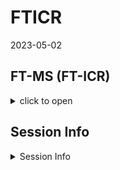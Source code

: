 FTICR
================
2023-05-02

## FT-MS (FT-ICR)

<details>
<summary>
click to open
</summary>

### FTICR Van krevelen diagrams:

<details>
<summary>
click to open
</summary>

![](FTICR_files/figure-gfm/unnamed-chunk-1-1.png)<!-- -->

![](FTICR_files/figure-gfm/unnamed-chunk-2-1.png)<!-- -->![](FTICR_files/figure-gfm/unnamed-chunk-2-2.png)<!-- -->![](FTICR_files/figure-gfm/unnamed-chunk-2-3.png)<!-- -->
</details>

### FTICR Common vs unique peaks by treatment:

<details>
<summary>
click to open
</summary>
<details>
<summary>
click to open
</summary>

![](FTICR_files/figure-gfm/unnamed-chunk-3-1.png)<!-- -->![](FTICR_files/figure-gfm/unnamed-chunk-3-2.png)<!-- -->

| Class              |  -2 |  -6 |
|:-------------------|----:|----:|
| aliphatic          | 439 | 202 |
| aromatic           |  24 |  31 |
| condensed aromatic |  16 |  11 |
| unsaturated/lignin |  87 | 137 |

![](FTICR_files/figure-gfm/unnamed-chunk-3-3.png)<!-- -->

| Class              | Pre |   2 |   4 |   6 |   8 |  10 |
|:-------------------|----:|----:|----:|----:|----:|----:|
| aliphatic          |  47 |  53 |  16 |   9 |  14 |   9 |
| aromatic           |  12 |   2 |   2 |   1 |   2 |  NA |
| condensed aromatic |   2 |   4 |  NA |  NA |   4 |  NA |
| unsaturated/lignin |  31 |  10 |   7 |   3 |   7 |   1 |

![](FTICR_files/figure-gfm/unnamed-chunk-3-4.png)<!-- -->

    ## NULL

| Class              | -2_Pre | -6_Pre | -2_2 | -6_2 | -2_4 | -6_4 | -2_6 | -6_6 | -2_8 | -6_8 | -2_10 | -6_10 |
|:-------------------|-------:|-------:|-----:|-----:|-----:|-----:|-----:|-----:|-----:|-----:|------:|------:|
| aliphatic          |     34 |      7 |   51 |    2 |   16 |   NA |    9 |   NA |   13 |    1 |     9 |    NA |
| aromatic           |      9 |      3 |    2 |   NA |    1 |    1 |   NA |    1 |    2 |   NA |    NA |    NA |
| condensed aromatic |      2 |     NA |    4 |   NA |   NA |   NA |   NA |   NA |    4 |   NA |    NA |    NA |
| unsaturated/lignin |     20 |      5 |    9 |    1 |    6 |    1 |    2 |    1 |    6 |    1 |    NA |     1 |

</details>
<details>
<summary>
click to open
</summary>

![](FTICR_files/figure-gfm/unnamed-chunk-4-1.png)<!-- -->![](FTICR_files/figure-gfm/unnamed-chunk-4-2.png)<!-- -->

| Class              |  -2 |  -6 |
|:-------------------|----:|----:|
| aliphatic          | 145 | 123 |
| aromatic           |  13 |  30 |
| condensed aromatic |   8 |   9 |
| unsaturated/lignin |  72 | 112 |

![](FTICR_files/figure-gfm/unnamed-chunk-4-3.png)<!-- -->

| Class              | Pre |   2 |   4 |   6 |   8 |  10 |
|:-------------------|----:|----:|----:|----:|----:|----:|
| aliphatic          |  26 |   6 |   6 |   3 |  10 |   1 |
| aromatic           |  10 |  NA |   1 |   1 |   2 |  NA |
| condensed aromatic |   1 |  NA |  NA |  NA |   4 |  NA |
| unsaturated/lignin |  27 |   2 |   7 |   3 |   6 |   1 |

![](FTICR_files/figure-gfm/unnamed-chunk-4-4.png)<!-- -->

    ## NULL

| Class              | -2_Pre | -6_Pre | -2_2 | -6_2 | -2_4 | -6_4 | -2_6 | -6_6 | -2_8 | -6_8 | -6_10 |
|:-------------------|-------:|-------:|-----:|-----:|-----:|-----:|-----:|-----:|-----:|-----:|------:|
| aliphatic          |     13 |     10 |    3 |    3 |    6 |   NA |    2 |    1 |    9 |    1 |     1 |
| aromatic           |      7 |      3 |   NA |   NA |   NA |    1 |   NA |    1 |    2 |   NA |    NA |
| condensed aromatic |      1 |     NA |   NA |   NA |   NA |   NA |   NA |   NA |    4 |   NA |    NA |
| unsaturated/lignin |     15 |      6 |    1 |    1 |    7 |   NA |    2 |    1 |    5 |    1 |     1 |

</details>
<details>
<summary>
click to open
</summary>

![](FTICR_files/figure-gfm/unnamed-chunk-5-1.png)<!-- -->![](FTICR_files/figure-gfm/unnamed-chunk-5-2.png)<!-- -->

| Class              |  -2 |  -6 |
|:-------------------|----:|----:|
| aliphatic          | 405 | 196 |
| aromatic           |  21 |   3 |
| condensed aromatic |  16 |   3 |
| unsaturated/lignin |  76 |  59 |

![](FTICR_files/figure-gfm/unnamed-chunk-5-3.png)<!-- -->

| Class              | Pre |   2 |   4 |   6 |   8 |  10 |
|:-------------------|----:|----:|----:|----:|----:|----:|
| aliphatic          |  27 |  57 |  14 |   9 |  12 |   9 |
| aromatic           |   7 |   3 |   1 |  NA |   1 |  NA |
| condensed aromatic |   3 |   6 |  NA |  NA |  NA |  NA |
| unsaturated/lignin |  14 |  19 |   3 |   1 |   2 |   2 |

![](FTICR_files/figure-gfm/unnamed-chunk-5-4.png)<!-- -->

    ## NULL

| Class              | -2_Pre | -6_Pre | -2_2 | -6_2 | -2_4 | -6_4 | -2_6 | -2_8 | -2_10 |
|:-------------------|-------:|-------:|-----:|-----:|-----:|-----:|-----:|-----:|------:|
| aliphatic          |     23 |      1 |   56 |    1 |   14 |   NA |    9 |   12 |     9 |
| aromatic           |      6 |      1 |    3 |   NA |    1 |   NA |   NA |    1 |    NA |
| condensed aromatic |      3 |     NA |    6 |   NA |   NA |   NA |   NA |   NA |    NA |
| unsaturated/lignin |      9 |      2 |   19 |   NA |    1 |    2 |    1 |    2 |     2 |

</details>
</details>

### FTICR Permanova results and PCAs:

#### relative abundance

<details>
<summary>
click to open
</summary>

![](FTICR_files/figure-gfm/unnamed-chunk-6-1.png)<!-- -->![](FTICR_files/figure-gfm/unnamed-chunk-6-2.png)<!-- -->![](FTICR_files/figure-gfm/unnamed-chunk-6-3.png)<!-- -->

</details>

#### PCA results:

<details>
<summary>
click to open
</summary>

![](FTICR_files/figure-gfm/unnamed-chunk-7-1.png)<!-- -->![](FTICR_files/figure-gfm/unnamed-chunk-7-2.png)<!-- -->![](FTICR_files/figure-gfm/unnamed-chunk-7-3.png)<!-- -->

|          |  Df |  SumOfSqs |        R2 |         F | Pr(\>F) |
|:---------|----:|----------:|----------:|----------:|--------:|
| pre      |   1 | 0.2991305 | 0.0437799 | 9.3601645 |   0.002 |
| inc      |   5 | 0.0098561 | 0.0014425 | 0.0616820 |   0.995 |
| pre:inc  |   5 | 0.0361773 | 0.0052948 | 0.2264067 |   0.952 |
| Residual | 203 | 6.4874389 | 0.9494828 |        NA |      NA |
| Total    | 214 | 6.8326028 | 1.0000000 |        NA |      NA |

Permanova results: axis class all

![](FTICR_files/figure-gfm/unnamed-chunk-7-4.png)<!-- -->![](FTICR_files/figure-gfm/unnamed-chunk-7-5.png)<!-- -->

|          |  Df |  SumOfSqs |        R2 |        F | Pr(\>F) |
|:---------|----:|----------:|----------:|---------:|--------:|
| pre      |   1 | 0.0004596 | 0.0321579 | 10.58298 |   0.001 |
| inc      |   5 | 0.0066832 | 0.4676090 | 30.77754 |   0.001 |
| pre:inc  |   5 | 0.0029803 | 0.2085238 | 13.72482 |   0.001 |
| Residual |  96 | 0.0041692 | 0.2917093 |       NA |      NA |
| Total    | 107 | 0.0142922 | 1.0000000 |       NA |      NA |

Permanova results: Axis class Polar only

![](FTICR_files/figure-gfm/unnamed-chunk-7-6.png)<!-- -->![](FTICR_files/figure-gfm/unnamed-chunk-7-7.png)<!-- -->

|          |  Df |  SumOfSqs |        R2 |          F | Pr(\>F) |
|:---------|----:|----------:|----------:|-----------:|--------:|
| pre      |   1 | 0.0050061 | 0.1717359 | 26.4653827 |   0.001 |
| inc      |   5 | 0.0052433 | 0.1798715 |  5.5438239 |   0.001 |
| pre:inc  |   5 | 0.0009308 | 0.0319305 |  0.9841303 |   0.429 |
| Residual |  95 | 0.0179699 | 0.6164622 |         NA |      NA |
| Total    | 106 | 0.0291500 | 1.0000000 |         NA |      NA |

Permanova results: Axis class Non-Polar only

![](FTICR_files/figure-gfm/unnamed-chunk-7-8.png)<!-- -->

</details>
</details>

## Session Info

<details>
<summary>
Session Info
</summary>

Date run: 2024-05-30

    ## R version 4.3.2 (2023-10-31 ucrt)
    ## Platform: x86_64-w64-mingw32/x64 (64-bit)
    ## Running under: Windows 11 x64 (build 22631)
    ## 
    ## Matrix products: default
    ## 
    ## 
    ## locale:
    ## [1] LC_COLLATE=English_United States.utf8 
    ## [2] LC_CTYPE=English_United States.utf8   
    ## [3] LC_MONETARY=English_United States.utf8
    ## [4] LC_NUMERIC=C                          
    ## [5] LC_TIME=English_United States.utf8    
    ## 
    ## time zone: America/Los_Angeles
    ## tzcode source: internal
    ## 
    ## attached base packages:
    ## [1] grid      stats     graphics  grDevices utils     datasets  methods  
    ## [8] base     
    ## 
    ## other attached packages:
    ##  [1] ropls_1.34.0        trelliscopejs_0.2.6 pmartR_2.4.1       
    ##  [4] agricolae_1.3-7     knitr_1.45          nlme_3.1-163       
    ##  [7] cowplot_1.1.1       ggpubr_0.6.0        janitor_2.2.0      
    ## [10] pracma_2.4.4        reshape2_1.4.4      ggbiplot_0.55      
    ## [13] scales_1.3.0        vegan_2.6-4         lattice_0.21-9     
    ## [16] permute_0.9-7       lubridate_1.9.3     forcats_1.0.0      
    ## [19] stringr_1.5.1       purrr_1.0.2         readr_2.1.4        
    ## [22] tidyr_1.3.0         tibble_3.2.1        ggplot2_3.4.4      
    ## [25] tidyverse_2.0.0     dplyr_1.1.4         plyr_1.8.9         
    ## [28] tarchetypes_0.7.9   targets_1.3.2      
    ## 
    ## loaded via a namespace (and not attached):
    ##   [1] rstudioapi_0.15.0           jsonlite_1.8.8             
    ##   [3] MultiAssayExperiment_1.28.0 magrittr_2.0.3             
    ##   [5] PNWColors_0.1.0             farver_2.1.1               
    ##   [7] rmarkdown_2.25              ragg_1.2.6                 
    ##   [9] fs_1.6.3                    zlibbioc_1.48.0            
    ##  [11] vctrs_0.6.4                 RCurl_1.98-1.14            
    ##  [13] MultiDataSet_1.30.0         base64enc_0.1-3            
    ##  [15] rstatix_0.7.2               webshot_0.5.5              
    ##  [17] polynom_1.4-1               htmltools_0.5.7            
    ##  [19] S4Arrays_1.2.0              progress_1.2.2             
    ##  [21] broom_1.0.5                 cellranger_1.1.0           
    ##  [23] SparseArray_1.2.3           rootSolve_1.8.2.4          
    ##  [25] qqman_0.1.9                 igraph_1.5.1               
    ##  [27] mime_0.12                   lifecycle_1.0.4            
    ##  [29] iterators_1.0.14            pkgconfig_2.0.3            
    ##  [31] Matrix_1.6-1.1              R6_2.5.1                   
    ##  [33] fastmap_1.1.1               shiny_1.8.0                
    ##  [35] GenomeInfoDbData_1.2.11     MatrixGenerics_1.14.0      
    ##  [37] snakecase_0.11.1            digest_0.6.33              
    ##  [39] Exact_3.2                   colorspace_2.1-0           
    ##  [41] S4Vectors_0.40.2            ps_1.7.5                   
    ##  [43] textshaping_0.3.7           GenomicRanges_1.54.1       
    ##  [45] base64url_1.4               labeling_0.4.3             
    ##  [47] fansi_1.0.5                 timechange_0.2.0           
    ##  [49] httr_1.4.7                  abind_1.4-5                
    ##  [51] mgcv_1.9-0                  compiler_4.3.2             
    ##  [53] proxy_0.4-27                withr_2.5.2                
    ##  [55] backports_1.4.1             carData_3.0-5              
    ##  [57] highr_0.10                  ggsignif_0.6.4             
    ##  [59] MASS_7.3-60                 DelayedArray_0.28.0        
    ##  [61] gld_2.6.6                   tools_4.3.2                
    ##  [63] httpuv_1.6.12               glue_1.6.2                 
    ##  [65] callr_3.7.3                 promises_1.2.1             
    ##  [67] checkmate_2.3.0             cluster_2.1.4              
    ##  [69] generics_0.1.3              gtable_0.3.4               
    ##  [71] tzdb_0.4.0                  class_7.3-22               
    ##  [73] data.table_1.14.8           lmom_3.0                   
    ##  [75] hms_1.1.3                   car_3.1-2                  
    ##  [77] utf8_1.2.4                  XVector_0.42.0             
    ##  [79] BiocGenerics_0.48.1         foreach_1.5.2              
    ##  [81] pillar_1.9.0                ggExtra_0.10.1             
    ##  [83] limma_3.58.1                later_1.3.1                
    ##  [85] splines_4.3.2               AlgDesign_1.2.1            
    ##  [87] tidyselect_1.2.0            miniUI_0.1.1.1             
    ##  [89] IRanges_2.36.0              SummarizedExperiment_1.32.0
    ##  [91] stats4_4.3.2                xfun_0.41                  
    ##  [93] expm_0.999-8                Biobase_2.62.0             
    ##  [95] statmod_1.5.0               matrixStats_1.2.0          
    ##  [97] stringi_1.8.2               yaml_2.3.7                 
    ##  [99] boot_1.3-28.1               evaluate_0.23              
    ## [101] codetools_0.2-19            DistributionUtils_0.6-1    
    ## [103] cli_3.6.1                   xtable_1.8-4               
    ## [105] systemfonts_1.0.5           DescTools_0.99.52          
    ## [107] munsell_0.5.0               processx_3.8.2             
    ## [109] readxl_1.4.3                Rcpp_1.0.11                
    ## [111] GenomeInfoDb_1.38.5         parallel_4.3.2             
    ## [113] ellipsis_0.3.2              autocogs_0.1.4             
    ## [115] prettyunits_1.2.0           mclust_6.0.1               
    ## [117] calibrate_1.7.7             bitops_1.0-7               
    ## [119] mvtnorm_1.2-4               e1071_1.7-14               
    ## [121] crayon_1.5.2                rlang_1.1.2

</details>
